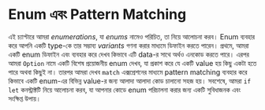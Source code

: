 # Enum এবং Pattern Matching

এই চ্যাপ্টারে আমরা _enumerations_, যা _enums_ নামেও পরিচিত, তা নিয়ে আলোচনা করব। Enum ব্যবহার করে আপনি একটি type-কে তার সম্ভাব্য _variants_ গণনা করার মাধ্যমে ডিফাইন করতে পারেন। প্রথমে, আমরা একটি enum ডিফাইন এবং ব্যবহার করে দেখব কিভাবে এটি data-র সাথে অর্থও এনকোড করতে পারে। এরপর আমরা `Option` নামে একটি বিশেষ প্রয়োজনীয় enum দেখব, যা প্রকাশ করে যে একটি value হয় কিছু একটা হতে পারে অথবা কিছুই না। তারপর আমরা দেখব `match` এক্সপ্রেশনের মাধ্যমে pattern matching ব্যবহার করে কিভাবে একটি enum-এর বিভিন্ন value-র জন্য আলাদা আলাদা কোড চালানো সহজ হয়। সবশেষে, আমরা `if let` কনস্ট্রাক্টটি নিয়ে আলোচনা করব, যা আপনার কোডে enum পরিচালনা করার জন্য একটি সুবিধাজনক এবং সংক্ষিপ্ত উপায়।